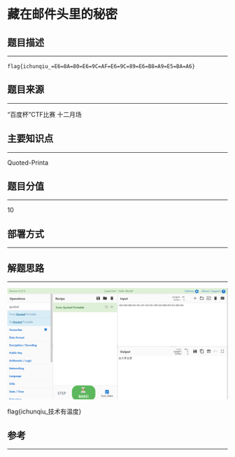# 藏在邮件头里的秘密

## 题目描述
---
```
flag{ichunqiu_=E6=8A=80=E6=9C=AF=E6=9C=89=E6=B8=A9=E5=BA=A6}
```

## 题目来源
---
“百度杯”CTF比赛 十二月场

## 主要知识点
---
Quoted-Printa

## 题目分值
---
10

## 部署方式
---


## 解题思路
---

![](images/ctf-2021-06-05-01-16-48.png)

flag{ichunqiu_技术有温度}

## 参考
---
